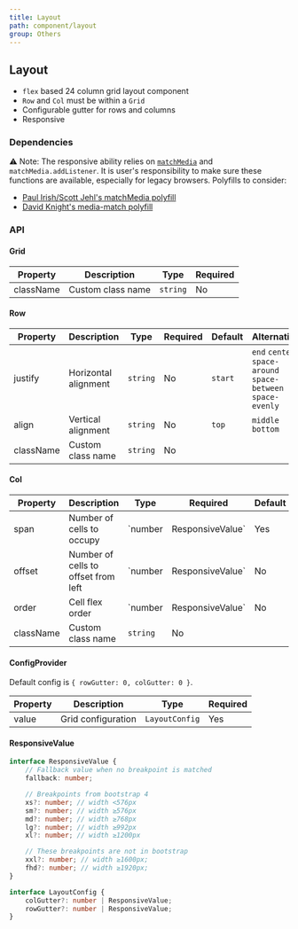 ```yaml
---
title: Layout
path: component/layout
group: Others
---
```


## Layout

- `flex` based 24 column grid layout component
- `Row` and `Col` must be within a `Grid`
- Configurable gutter for rows and columns
- Responsive

### Dependencies

⚠️ Note: The responsive ability relies on [`matchMedia`](https://developer.mozilla.org/en-US/docs/Web/API/Window/matchMedia) and `matchMedia.addListener`. It is user's responsibility to make sure these functions
are available, especially for legacy browsers. Polyfills to consider:

- [Paul Irish/Scott Jehl's matchMedia polyfill](https://github.com/paulirish/matchMedia.js)
- [David Knight's media-match polyfill](https://github.com/weblinc/media-match)

### API

#### Grid

| Property  | Description       | Type     | Required |
| --------- | ----------------- | -------- | -------- |
| className | Custom class name | `string` | No       |

#### Row

| Property  | Description          | Type     | Required | Default | Alternative                                                  |
| --------- | -------------------- | -------- | -------- | ------- | ------------------------------------------------------------ |
| justify   | Horizontal alignment | `string` | No       | `start` | `end` `center` `space-around` `space-between` `space-evenly` |
| align     | Vertical alignment   | `string` | No       | `top`   | `middle` `bottom`                                            |
| className | Custom class name    | `string` | No       |         |                                                              |

#### Col

| Property  | Description                         | Type                       | Required | Default |
| --------- | ----------------------------------- | -------------------------- | -------- | ------- |
| span      | Number of cells to occupy           | `number | ResponsiveValue` | Yes      |         |
| offset    | Number of cells to offset from left | `number | ResponsiveValue` | No       | 0       |
| order     | Cell flex order                     | `number | ResponsiveValue` | No       |         |
| className | Custom class name                   | `string`                   | No       |         |

#### ConfigProvider

Default config is `{ rowGutter: 0, colGutter: 0 }`.

| Property | Description        | Type           | Required |
| -------- | ------------------ | -------------- | -------- |
| value    | Grid configuration | `LayoutConfig` | Yes      |

#### ResponsiveValue

```typescript
interface ResponsiveValue {
	// Fallback value when no breakpoint is matched
	fallback: number;

	// Breakpoints from bootstrap 4
	xs?: number; // width <576px
	sm?: number; // width ≥576px
	md?: number; // width ≥768px
	lg?: number; // width ≥992px
	xl?: number; // width ≥1200px

	// These breakpoints are not in bootstrap
	xxl?: number; // width ≥1600px;
	fhd?: number; // width ≥1920px;
}

interface LayoutConfig {
	colGutter?: number | ResponsiveValue;
	rowGutter?: number | ResponsiveValue;
}
```
